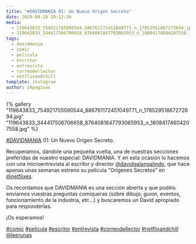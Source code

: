 ```yaml
---
title: "#DAVIDMANIA 01: Un Nuevo Origen Secreto"
date: 2020-09-18 19:12:34
media: 
  - 119643833_754921705090544_886761172451049771_n_17852951867272694.jpg
  - 119643833_344417506706658_8764081847793065953_n_18084174604207558.jpg
tags: 
  - davidmania
  - comic
  - pelicula
  - escritor
  - entrevista
  - correodellector
  - netflixandchill
template: instagram
author: 24paginas
---
```


{% gallery "119643833_754921705090544_886761172451049771_n_17852951867272694.jpg" "119643833_344417506706658_8764081847793065953_n_18084174604207558.jpg" %}

[#DAVIDMANIA](/etiquetas/davidmania) 01: Un Nuevo Origen Secreto.

Recuperamos, dándole una pequeña vuelta, una de nuestras secciones preferidas de nuestro especial: DAVIDMANIA. Y en esta ocasión lo hacemos con una microentrevista al escritor y director [@davidgalangalindo](https://instagram.com/davidgalangalindo), que hace apenas unas semanas estreno su película "Orígenes Secretos” en [@netflixes](https://instagram.com/netflixes).

Os recordamos que DAVIDMANIA es una sección abierta y que podéis enviarnos vuestras preguntas comiqueras (sobre dibujo, guion, eventos, funcionamiento de la industria, etc...) y buscaremos un David apropiado para responderlas.

¡Os esperamos!

[#comic](/etiquetas/comic) [#pelicula](/etiquetas/pelicula) [#escritor](/etiquetas/escritor) [#entrevista](/etiquetas/entrevista) [#correodellector](/etiquetas/correodellector) [#netflixandchill](/etiquetas/netflixandchill) [@leerunas](https://instagram.com/leerunas)
